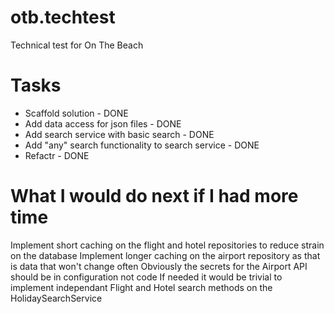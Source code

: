# otb.techtest
Technical test for On The Beach

# Tasks
* Scaffold solution - DONE
* Add data access for json files - DONE
* Add search service with basic search - DONE
* Add "any" search functionality to search service - DONE
* Refactr - DONE

# What I would do next if I had more time

Implement short caching on the flight and hotel repositories to reduce strain on the database
Implement longer caching on the airport repository as that is data that won't change often
Obviously the secrets for the Airport API should be in configuration not code
If needed it would be trivial to implement independant Flight and Hotel search methods on the HolidaySearchService